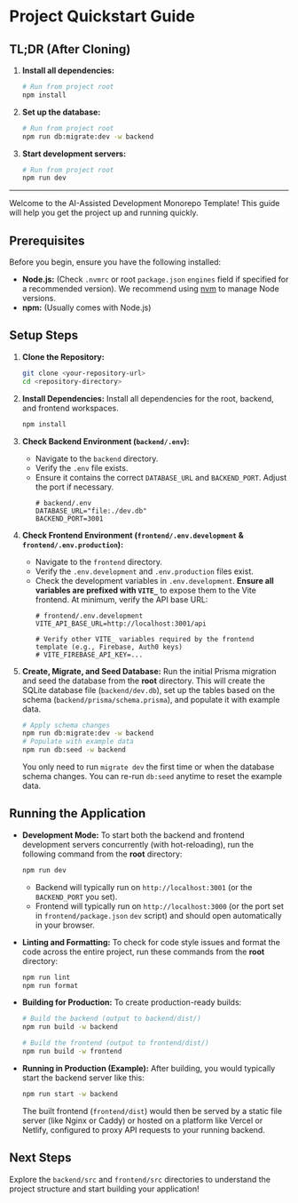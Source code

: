 # Project Quickstart Guide

## TL;DR (After Cloning)

1.  **Install all dependencies:**
    ```bash
    # Run from project root
    npm install
    ```
2.  **Set up the database:**
    ```bash
    # Run from project root
    npm run db:migrate:dev -w backend
    ```
3.  **Start development servers:**
    ```bash
    # Run from project root
    npm run dev
    ```

---

Welcome to the AI-Assisted Development Monorepo Template!
This guide will help you get the project up and running quickly.

## Prerequisites

Before you begin, ensure you have the following installed:

*   **Node.js:** (Check `.nvmrc` or root `package.json` `engines` field if specified for a recommended version). We recommend using [nvm](https://github.com/nvm-sh/nvm) to manage Node versions.
*   **npm:** (Usually comes with Node.js)

## Setup Steps

1.  **Clone the Repository:**
    ```bash
    git clone <your-repository-url>
    cd <repository-directory>
    ```

2.  **Install Dependencies:**
    Install all dependencies for the root, backend, and frontend workspaces.
    ```bash
    npm install
    ```

3.  **Check Backend Environment (`backend/.env`):**
    *   Navigate to the `backend` directory.
    *   Verify the `.env` file exists.
    *   Ensure it contains the correct `DATABASE_URL` and `BACKEND_PORT`. Adjust the port if necessary.
        ```dotenv
        # backend/.env
        DATABASE_URL="file:./dev.db"
        BACKEND_PORT=3001
        ```

4.  **Check Frontend Environment (`frontend/.env.development` & `frontend/.env.production`):**
    *   Navigate to the `frontend` directory.
    *   Verify the `.env.development` and `.env.production` files exist.
    *   Check the development variables in `.env.development`. **Ensure all variables are prefixed with `VITE_`** to expose them to the Vite frontend. At minimum, verify the API base URL:
        ```dotenv
        # frontend/.env.development
        VITE_API_BASE_URL=http://localhost:3001/api
        
        # Verify other VITE_ variables required by the frontend template (e.g., Firebase, Auth0 keys)
        # VITE_FIREBASE_API_KEY=...
        ```
    
5.  **Create, Migrate, and Seed Database:**
    Run the initial Prisma migration and seed the database from the **root** directory. This will create the SQLite database file (`backend/dev.db`), set up the tables based on the schema (`backend/prisma/schema.prisma`), and populate it with example data.
    ```bash
    # Apply schema changes
    npm run db:migrate:dev -w backend
    # Populate with example data
    npm run db:seed -w backend
    ```
    You only need to run `migrate dev` the first time or when the database schema changes. You can re-run `db:seed` anytime to reset the example data.

## Running the Application

*   **Development Mode:**
    To start both the backend and frontend development servers concurrently (with hot-reloading), run the following command from the **root** directory:
    ```bash
    npm run dev
    ```
    *   Backend will typically run on `http://localhost:3001` (or the `BACKEND_PORT` you set).
    *   Frontend will typically run on `http://localhost:3000` (or the port set in `frontend/package.json` `dev` script) and should open automatically in your browser.

*   **Linting and Formatting:**
    To check for code style issues and format the code across the entire project, run these commands from the **root** directory:
    ```bash
    npm run lint
    npm run format
    ```

*   **Building for Production:**
    To create production-ready builds:
    ```bash
    # Build the backend (output to backend/dist/)
    npm run build -w backend
    
    # Build the frontend (output to frontend/dist/)
    npm run build -w frontend
    ```

*   **Running in Production (Example):**
    After building, you would typically start the backend server like this:
    ```bash
    npm run start -w backend
    ```
    The built frontend (`frontend/dist`) would then be served by a static file server (like Nginx or Caddy) or hosted on a platform like Vercel or Netlify, configured to proxy API requests to your running backend.

## Next Steps

Explore the `backend/src` and `frontend/src` directories to understand the project structure and start building your application! 